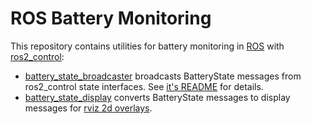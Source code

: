 # ROS Battery Monitoring
This repository contains utilities for battery monitoring in [ROS](https://ros.org/) with [ros2_control](https://control.ros.org):

* [battery_state_broadcaster](battery_state_broadcaster) broadcasts BatteryState messages from ros2_control state interfaces. See [it's README](battery_state_broadcaster/README.md) for details.
* [battery_state_display](battery_state_display) converts BatteryState messages to display messages for [rviz 2d overlays](https://github.com/teamspatzenhirn/rviz_2d_overlay_plugins).
